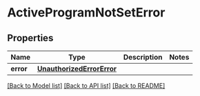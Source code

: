 # ActiveProgramNotSetError

## Properties
Name | Type | Description | Notes
------------ | ------------- | ------------- | -------------
**error** | [**UnauthorizedErrorError**](UnauthorizedErrorError.md) |  | 

[[Back to Model list]](../README.md#documentation-for-models) [[Back to API list]](../README.md#documentation-for-api-endpoints) [[Back to README]](../README.md)


